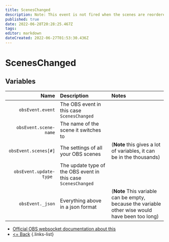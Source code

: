 ```yaml
---
title: ScenesChanged
description: Note: This event is not fired when the scenes are reordered.
published: true
date: 2022-06-28T20:28:25.467Z
tags: 
editor: markdown
dateCreated: 2022-06-27T01:53:30.436Z
---
```


# ScenesChanged

## Variables

Name | Description | Notes
----:|:------------|:------
| `obsEvent.event` | The OBS event in this case `ScenesChanged`
| `obsEvent.scene-name` | The name of the scene it switches to
| `obsEvent.scenes[#]` | The settings of all your OBS scenes | (**Note** this gives a lot of variables, it can be in the thousands)
| `obsEvent.update-type	` | The update type of the OBS event in this case `ScenesChanged`
| `obsEvent._json` | Everything above in a json format | (**Note** This variable can be empty, because the variable other wise would have been too long)
* [Official OBS websocket documentation about this](https://github.com/obsproject/obs-websocket/blob/4.x-current/docs/generated/protocol.md#sceneschanged)
* [<= Back](/en/Integrations/OBS/Events)
{.links-list}